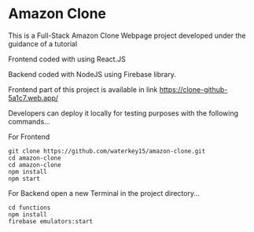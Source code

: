 # Amazon Clone

This is a Full-Stack Amazon Clone Webpage project developed under the guidance of a tutorial

Frontend coded with using React.JS 

Backend coded with NodeJS using Firebase library. 

Frontend part of this project is available in link https://clone-github-5a1c7.web.app/

Developers can deploy it locally for testing purposes with the following commands...


For Frontend 

```
git clone https://github.com/waterkey15/amazon-clone.git
cd amazon-clone 
cd amazon-clone 
npm install
npm start
```

For Backend open a new Terminal in the project directory...

```
cd functions
npm install
firebase emulators:start
```